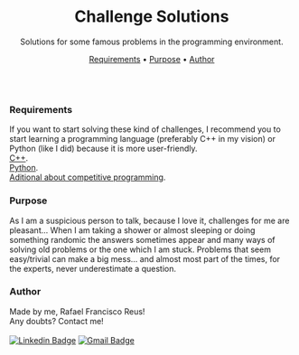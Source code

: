 <h1 align="center">Challenge Solutions</h1>
<p align="center">Solutions for some famous problems in the programming environment.</p>

<p align="center">
 <a href="#requirements">Requirements</a> •
 <a href="#purpose">Purpose</a> •
 <a href="#author">Author</a>
</p>

<br /><br />

### Requirements
If you want to start solving these kind of challenges, I recommend you to start learning a programming language (preferably C++ in my vision) or Python (like I did) because it is more
user-friendly.
<br />
[C++](https://www.youtube.com/watch?v=vLnPwxZdW4Y&t=2784s).<br />
[Python](https://www.youtube.com/watch?v=rfscVS0vtbw).<br />
[Aditional about competitive programming](https://www.youtube.com/channel/UCBr_Fu6q9iHYQCh13jmpbrg).
<br />
### Purpose
As I am a suspicious person to talk, because I love it, challenges for me are pleasant... When I am taking a shower or almost sleeping or doing something randomic the answers sometimes
appear and many ways of solving old problems or the one which I am stuck. Problems that seem easy/trivial can make a big mess... and almost most part of the times, for the experts, never underestimate a question.
<br />
### Author
Made by me, Rafael Francisco Reus!
<br />
Any doubts? Contact me!
<br />
<br />
[![Linkedin Badge](https://img.shields.io/badge/-Rafael-blue?style=flat-square&logo=Linkedin&logoColor=white&link=https://www.linkedin.com/in/rafael-francisco-reus-809398201/)](https://www.linkedin.com/in/rafael-francisco-reus-809398201/)
[![Gmail Badge](https://img.shields.io/badge/-rafael.f.reus@gmail.com-c14438?style=flat-square&logo=Gmail&logoColor=white&link=mailto:rafael.f.reus@gmail.com)](mailto:rafael.f.reus@gmail.com)
